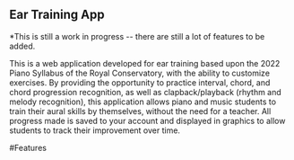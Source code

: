 ## Ear Training App

*This is still a work in progress -- there are still a lot of features to be added.

This is a web application developed for ear training based upon the 2022 Piano Syllabus of the Royal Conservatory, with the ability to customize exercises. By providing the opportunity to practice interval, chord, and chord progression recognition, as well as clapback/playback (rhythm and melody recognition), this application allows piano and music students to train their aural skills by themselves, without the need for a teacher. All progress made is saved to your account and displayed in graphics to allow students to track their improvement over time.

#Features

